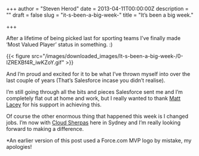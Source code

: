 +++
author = "Steven Herod"
date = 2013-04-11T00:00:00Z
description = ""
draft = false
slug = "it-s-been-a-big-week-"
title = "It’s been a big week."

+++


After a lifetime of being picked last for sporting teams I’ve finally made ‘Most Valued Player’ status in something. :)

{{< figure src="/images/downloaded_images/It-s-been-a-big-week-/0-IZREXBf4R_iwKZoY.gif" >}}

And I’m proud and excited for it to be what I’ve thrown myself into over the last couple of years (That’s Salesforce incase you didn’t realise).

I’m still going through all the bits and pieces Salesforce sent me and I’m completely flat out at home and work, but I really wanted to thank [Matt Lacey](http://twitter.com/laceysnr) for his support in achieving this.

Of course the other enormous thing that happened this week is I changed jobs. I’m now with [Cloud Sherpas](http://www.cloudsherpas.com/) here in Sydney and I’m really looking forward to making a difference.

*An earlier version of this post used a Force.com MVP logo by mistake, my apologies!

